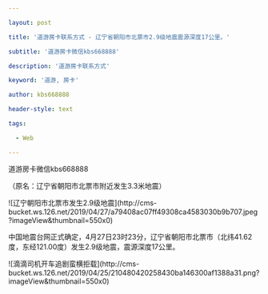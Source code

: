 ---
layout: post
title: '道游房卡联系方式 - 辽宁省朝阳市北票市2.9级地震震源深度17公里。'
subtitle: '道游房卡微信kbs668888'
description: '道游房卡联系方式'
keyword: '道游, 房卡'
author: kbs668888
header-style: text
tags:
  - Web
---
道游房卡微信kbs668888

（原名：辽宁省朝阳市北票市附近发生3.3米地震）

![辽宁朝阳市北票市发生2.9级地震](http://cms-
bucket.ws.126.net/2019/04/27/a79408ac07ff49308ca4583030b9b707.jpeg?imageView&thumbnail=550x0)  

中国地震台网正式确定，4月27日23时23分，辽宁省朝阳市北票市（北纬41.62度，东经121.00度）发生2.9级地震，震源深度17公里。

![滴滴司机开车追剧蛮横拒载](http://cms-
bucket.ws.126.net/2019/04/25/210480420258430ba146300af1388a31.png?imageView&thumbnail=550x0)

